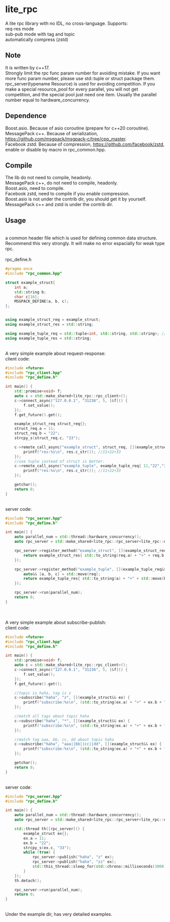 # lite_rpc
A lite rpc library with no IDL, no cross-language. Supports:
</br>req-res mode
</br>sub-pub mode with tag and topic
</br>automatically compress (zstd)
</br> 
## Note
It is written by c++17.
</br>Strongly limit the rpc func param number for avoiding mistake. If you want more func param number, please use std::tuple or struct package them.
</br>rpc_server(typename Resource) is used for avoiding competition. If you make a special resource_pool for every parallel, you will not get competition, and the special pool just need one item. Usually the parallel number equal to hardware_concurrency.
	
## Dependence
Boost.asio. Because of asio coroutine (prepare for c++20 coroutine).
</br>MessagePack c++. Because of serialization, https://github.com/msgpack/msgpack-c/tree/cpp_master.
</br>Facebook zstd. Because of compression, https://github.com/facebook/zstd, enable or disable by macro in rpc_common.hpp.

## Compile
The lib do not need to compile, headonly.
</br>MessagePack c++, do not need to compile, headonly.
</br>Boost.asio, need to compile.
</br>Facebook zstd, need to compile if you enable compression.
</br>Boost.asio is not under the contrib dir, you should get it by yourself. MessagePack c++ and zstd is under the contrib dir.

## Usage
</br>a common header file which is used for defining common data structure. Recommend this very strongly. It will make no error espacially for weak type rpc.
</br>
</br>rpc_define.h 
```c++
#pragma once
#include "rpc_common.hpp"

struct example_struct{
	int a;
	std::string b;
	char c[16];
	MSGPACK_DEFINE(a, b, c);
};


using example_struct_req = example_struct;
using example_struct_res = std::string;

using example_tuple_req = std::tuple<int, std::string, std::string>; //Recommend this, do not need MSGPACK_DEFINE.
using example_tuple_res = std::string;
```
</br>A very simple example about request-response: 
</br>client code:
```c++
#include <future>
#include "rpc_client.hpp"
#include "rpc_define.h"

int main() {
	std::promise<void> f;
	auto c = std::make_shared<lite_rpc::rpc_client>();
	c->connect_async("127.0.0.1", "31236", 5, [&f]() {
		f.set_value();
	});
	f.get_future().get();

	example_struct_req struct_req{};
	struct_req.a = 11;
	struct_req.b = "22";
	strcpy_s(struct_req.c, "33");

	c->remote_call_async("example_struct", struct_req, [](example_struct_res&& res) {
		printf("res:%s\n", res.c_str()); //11+22+33
	});
	//use tuple instead of struct is better.
	c->remote_call_async("example_tuple", example_tuple_req{ 11,"22","33" }, [](example_tuple_res&& res) {
		printf("res:%s\n", res.c_str()); //11+22+33
	});

	getchar();
	return 0;
}
```
</br>server code:
```c++
#include "rpc_server.hpp"
#include "rpc_define.h"

int main() {
	auto parallel_num = std::thread::hardware_concurrency();
	auto rpc_server = std::make_shared<lite_rpc::rpc_server<lite_rpc::empty_resource>>((uint16_t)31236);

	rpc_server->register_method("example_struct", [](example_struct_req&& req) {
		return example_struct_res{ std::to_string(req.a) + "+" + req.b + "+" + req.c };
	});

	rpc_server->register_method("example_tuple", [](example_tuple_req&& req) {
		auto&& [a, b, c] = std::move(req);
		return example_tuple_res{ std::to_string(a) + "+" + std::move(b) + "+" + std::move(c) };
	});

	rpc_server->run(parallel_num);
	return 0;
}
```

</br></br>A very simple example about subscribe-publish: 
</br>client code:
```c++
#include <future>
#include "rpc_client.hpp"
#include "rpc_define.h"

int main() {
	std::promise<void> f;
	auto c = std::make_shared<lite_rpc::rpc_client>();
	c->connect_async("127.0.0.1", "31236", 5, [&f]() {
		f.set_value();
	});
	f.get_future().get();

	//topic is haha, tag is z
	c->subscribe("haha", "z", [](example_struct&& ex) {
		printf("subscribe:%s\n", (std::to_string(ex.a) + "+" + ex.b + "+" + ex.c).c_str());
	});

	//match all tags about topic haha
	c->subscribe("haha", "*", [](example_struct&& ex) {
		printf("subscribe:%s\n", (std::to_string(ex.a) + "+" + ex.b + "+" + ex.c).c_str());
	});

	//match tag aaa, bb, cc, dd about topic haha
	c->subscribe("haha", "aaa||bb||cc||dd", [](example_struct&& ex) {
		printf("subscribe:%s\n", (std::to_string(ex.a) + "+" + ex.b + "+" + ex.c).c_str());
	});

	getchar();
	return 0;
}
```
</br>server code:
```c++
#include "rpc_server.hpp"
#include "rpc_define.h"

int main() {
	auto parallel_num = std::thread::hardware_concurrency();
	auto rpc_server = std::make_shared<lite_rpc::rpc_server<lite_rpc::empty_resource>>((uint16_t)31236);

	std::thread th([rpc_server]() {
		example_struct ex{};
		ex.a = 11;
		ex.b = "22";
		strcpy_s(ex.c, "33");
		while (true) {
			rpc_server->publish("haha", "z" ex);
			rpc_server->publish("haha", "zz" ex);
			std::this_thread::sleep_for(std::chrono::milliseconds(3000));
		}
	});
	th.detach();

	rpc_server->run(parallel_num);
	return 0;
}
```
</br>Under the example dir, has very detailed examples. 
